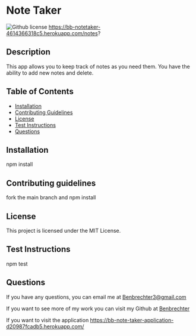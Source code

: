 # Note Taker
   ![Github license](https://img.shields.io/badge/license-MIT%20License-blue.svg)
https://bb-notetaker-4614366318c5.herokuapp.com/notes? 
  ## Description
  This app allows you to keep track of notes as you need them. You have the ability to add new notes and delete.

  ## Table of Contents
  - [Installation](#installation)
  - [Contributing Guidelines](#contributing-guidelines)
  - [License](#license)
  - [Test Instructions](#test-instructions)
  - [Questions](#questions)

  ## Installation
  npm install

  ## Contributing guidelines
  fork the main branch and npm install


  ## License 
 This project is licensed under the MIT License.

  ## Test Instructions
  npm test

  ## Questions
  If you have any questions, you can email me at Benbrechter3@gmail.com 

  If you want to see more of my work you can visit my Github at [Benbrechter](https://github.com/undefined)
  
  If you want to visit the application https://bb-note-taker-application-d20987fcadb5.herokuapp.com/
